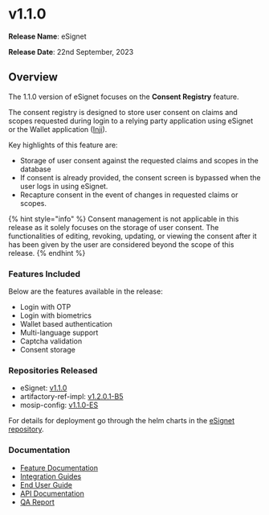 # v1.1.0

**Release Name**: eSignet

**Release Date**: 22nd September, 2023

## Overview

The 1.1.0 version of eSignet focuses on the **Consent Registry** feature.

The consent registry is designed to store user consent on claims and scopes requested during login to a relying party application using eSignet or the Wallet application ([Inji](https://docs.mosip.io/inji/)).

Key highlights of this feature are:

* Storage of user consent against the requested claims and scopes in the database
* If consent is already provided, the consent screen is bypassed when the user logs in using eSignet.
* Recapture consent in the event of changes in requested claims or scopes.

{% hint style="info" %}
Consent management is not applicable in this release as it solely focuses on the storage of user consent. The functionalities of editing, revoking, updating, or viewing the consent after it has been given by the user are considered beyond the scope of this release.
{% endhint %}

### Features Included

Below are the features available in the release:

* Login with OTP
* Login with biometrics
* Wallet based authentication
* Multi-language support
* Captcha validation
* Consent storage

### Repositories Released

* eSignet: [v1.1.0](https://github.com/mosip/esignet/tree/v1.1.0)
* artifactory-ref-impl: [v1.2.0.1-B5](https://github.com/mosip/artifactory-ref-impl/tree/v1.2.0.1-B5)
* mosip-config: [v1.1.0-ES](https://github.com/mosip/mosip-config/releases/tag/v1.1.0-ES)

For details for deployment go through the helm charts in the [eSignet repository](https://github.com/mosip/esignet/tree/v1.1.0/helm).

### Documentation

* [Feature Documentation](../../../esignet-authentication/features.md)
* [Integration Guides](../../../esignet-authentication/develop/integration/relying-party/development-and-integration-with-esignet.md)
* [End User Guide](../../../esignet-authentication/test/end-user-guide/README.md)
* [API Documentation](https://github.com/mosip/esignet/blob/v1.1.0/docs/idp-oidc-service-openapi.yaml)
* [QA Report](test-report.md)
